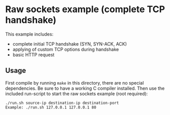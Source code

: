 # Raw sockets example (complete TCP handshake)

This example includes:
- complete initial TCP handshake (SYN, SYN-ACK, ACK)
- applying of custom TCP options during handshake
- basic HTTP request

## Usage

First compile by running `make` in this directory, there are no special dependencies. Be sure to have a working C compiler installed. Then use the included run-script to start the raw sockets example (root required):

```
./run.sh source-ip destination-ip destination-port
Example: ./run.sh 127.0.0.1 127.0.0.1 80
```
